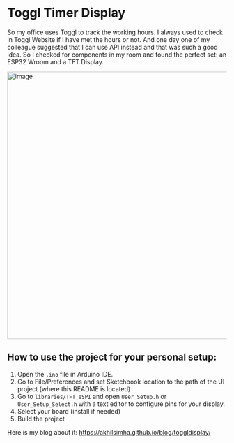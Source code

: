 # Toggl Timer Display

So my office uses Toggl to track the working hours. I always used to check in Toggl Website if I have met the hours or not. And one day one of my colleague suggested that I can use API instead and that was such a good idea. So I checked for components in my room and found the perfect set: an ESP32 Wroom and a TFT Display. 

<img width="1000" height="612" alt="image" src="https://github.com/user-attachments/assets/46a13123-637e-43b8-a285-8bbf217f73e6" />


## How to use the project for your personal setup:
1. Open the `.ino` file in Arduino IDE. 
2. Go to File/Preferences and set Sketchbook location to the path of the UI project (where this README is located)
3. Go to `libraries/TFT_eSPI` and open `User_Setup.h` or `User_Setup_Select.h` with a text editor to configure pins for your display.
4. Select your board (install if needed)
5. Build the project

Here is my blog about it: https://akhilsimha.github.io/blog/toggldisplay/
